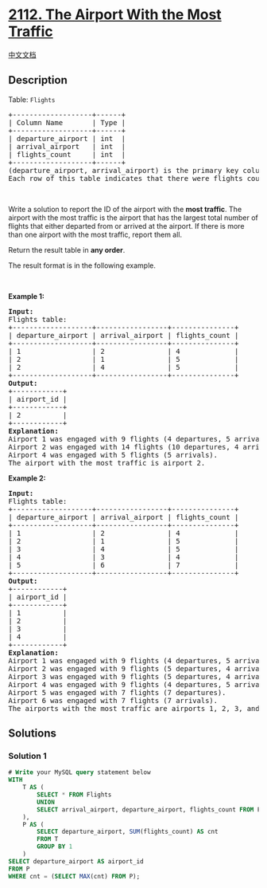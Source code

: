# [2112. The Airport With the Most Traffic](https://leetcode.com/problems/the-airport-with-the-most-traffic)

[中文文档](./solution/2100-2199/2112.The%20Airport%20With%20the%20Most%20Traffic/README.md)

<!-- tags:Database -->

## Description

<p>Table: <code>Flights</code></p>

<pre>
+-------------------+------+
| Column Name       | Type |
+-------------------+------+
| departure_airport | int  |
| arrival_airport   | int  |
| flights_count     | int  |
+-------------------+------+
(departure_airport, arrival_airport) is the primary key column (combination of columns with unique values) for this table.
Each row of this table indicates that there were flights_count flights that departed from departure_airport and arrived at arrival_airport.
</pre>

<p>&nbsp;</p>

<p>Write a solution to report the ID of the airport with the <strong>most traffic</strong>. The airport with the most traffic is the airport that has the largest total number of flights that either departed from or arrived at the airport. If there is more than one airport with the most traffic, report them all.</p>

<p>Return the result table in <strong>any order</strong>.</p>

<p>The&nbsp;result format is in the following example.</p>

<p>&nbsp;</p>
<p><strong class="example">Example 1:</strong></p>

<pre>
<strong>Input:</strong> 
Flights table:
+-------------------+-----------------+---------------+
| departure_airport | arrival_airport | flights_count |
+-------------------+-----------------+---------------+
| 1                 | 2               | 4             |
| 2                 | 1               | 5             |
| 2                 | 4               | 5             |
+-------------------+-----------------+---------------+
<strong>Output:</strong> 
+------------+
| airport_id |
+------------+
| 2          |
+------------+
<strong>Explanation:</strong> 
Airport 1 was engaged with 9 flights (4 departures, 5 arrivals).
Airport 2 was engaged with 14 flights (10 departures, 4 arrivals).
Airport 4 was engaged with 5 flights (5 arrivals).
The airport with the most traffic is airport 2.
</pre>

<p><strong class="example">Example 2:</strong></p>

<pre>
<strong>Input:</strong> 
Flights table:
+-------------------+-----------------+---------------+
| departure_airport | arrival_airport | flights_count |
+-------------------+-----------------+---------------+
| 1                 | 2               | 4             |
| 2                 | 1               | 5             |
| 3                 | 4               | 5             |
| 4                 | 3               | 4             |
| 5                 | 6               | 7             |
+-------------------+-----------------+---------------+
<strong>Output:</strong> 
+------------+
| airport_id |
+------------+
| 1          |
| 2          |
| 3          |
| 4          |
+------------+
<strong>Explanation:</strong> 
Airport 1 was engaged with 9 flights (4 departures, 5 arrivals).
Airport 2 was engaged with 9 flights (5 departures, 4 arrivals).
Airport 3 was engaged with 9 flights (5 departures, 4 arrivals).
Airport 4 was engaged with 9 flights (4 departures, 5 arrivals).
Airport 5 was engaged with 7 flights (7 departures).
Airport 6 was engaged with 7 flights (7 arrivals).
The airports with the most traffic are airports 1, 2, 3, and 4.
</pre>

## Solutions

### Solution 1

<!-- tabs:start -->

```sql
# Write your MySQL query statement below
WITH
    T AS (
        SELECT * FROM Flights
        UNION
        SELECT arrival_airport, departure_airport, flights_count FROM Flights
    ),
    P AS (
        SELECT departure_airport, SUM(flights_count) AS cnt
        FROM T
        GROUP BY 1
    )
SELECT departure_airport AS airport_id
FROM P
WHERE cnt = (SELECT MAX(cnt) FROM P);
```

<!-- tabs:end -->

<!-- end -->
